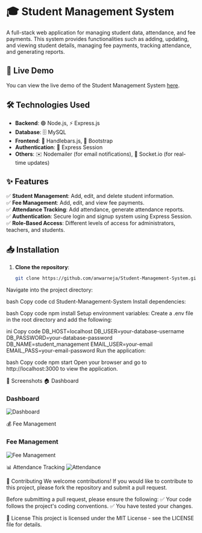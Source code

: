 # 🎓 Student Management System

A full-stack web application for managing student data, attendance, and fee payments. This system provides functionalities such as adding, updating, and viewing student details, managing fee payments, tracking attendance, and generating reports.

## 🚀 Live Demo  

You can view the live demo of the Student Management System [here](https://full-stack-student-management-system.vercel.app).  

## 🛠 Technologies Used  

- **Backend**: 🟢 Node.js, ⚡ Express.js  
- **Database**: 🗄️ MySQL  
- **Frontend**: 🎨 Handlebars.js, 💠 Bootstrap  
- **Authentication**: 🔑 Express Session  
- **Others**: ✉️ Nodemailer (for email notifications), 🔄 Socket.io (for real-time updates)  

## ✨ Features  

✅ **Student Management**: Add, edit, and delete student information.  
✅ **Fee Management**: Add, edit, and view fee payments.  
✅ **Attendance Tracking**: Add attendance, generate attendance reports.  
✅ **Authentication**: Secure login and signup system using Express Session.  
✅ **Role-Based Access**: Different levels of access for administrators, teachers, and students.  

## 📥 Installation  

1. **Clone the repository**:  
   ```bash
   git clone https://github.com/anwarneja/Student-Management-System.git
Navigate into the project directory:

bash
Copy code
cd Student-Management-System
Install dependencies:

bash
Copy code
npm install
Setup environment variables:
Create a .env file in the root directory and add the following:

ini
Copy code
DB_HOST=localhost
DB_USER=your-database-username
DB_PASSWORD=your-database-password
DB_NAME=student_management
EMAIL_USER=your-email
EMAIL_PASS=your-email-password
Run the application:

bash
Copy code
npm start
Open your browser and go to http://localhost:3000 to view the application.

📸 Screenshots
🏠 Dashboard

### Dashboard
![Dashboard](screenshots/dashboard.png)



💰 Fee Management
### Fee Management
![Fee Management](screenshots/fee-management.png)

📊 Attendance Tracking
![Attendance](screenshots/dashboard.png)




🤝 Contributing
We welcome contributions! If you would like to contribute to this project, please fork the repository and submit a pull request.

Before submitting a pull request, please ensure the following:
✅ Your code follows the project's coding conventions.
✅ You have tested your changes.

📜 License
This project is licensed under the MIT License - see the LICENSE file for details.

